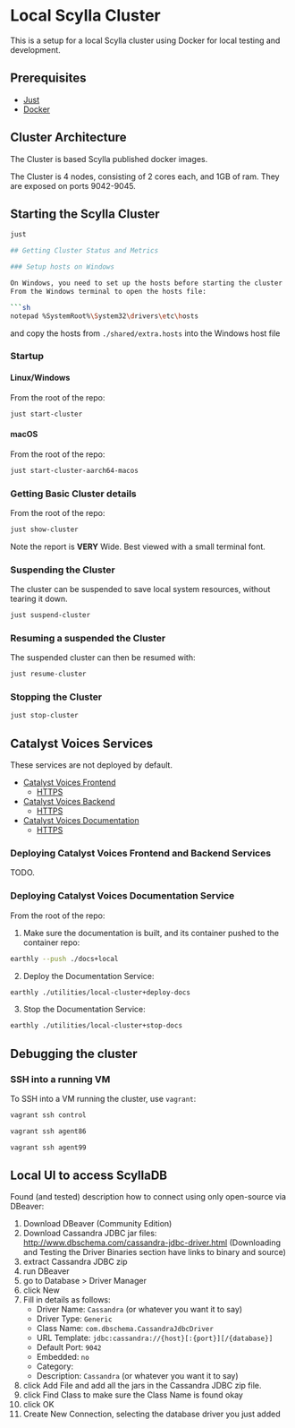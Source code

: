 # Local Scylla Cluster

This is a setup for a local Scylla cluster using Docker for local testing and development.

## Prerequisites

* [Just](https://github.com/casey/just)
* [Docker](https://www.docker.com/)

## Cluster Architecture

The Cluster is based Scylla published docker images.

The Cluster is 4 nodes, consisting of 2 cores each, and 1GB of ram.
They are exposed on ports 9042-9045.

## Starting the Scylla Cluster

```sh
just 

## Getting Cluster Status and Metrics

### Setup hosts on Windows

On Windows, you need to set up the hosts before starting the cluster  
From the Windows terminal to open the hosts file:  

```sh
notepad %SystemRoot%\System32\drivers\etc\hosts  
```  

and copy the hosts from `./shared/extra.hosts` into the Windows host file  

### Startup

#### Linux/Windows

From the root of the repo:

```sh
just start-cluster
```

#### macOS

From the root of the repo:

```sh
just start-cluster-aarch64-macos
```

### Getting Basic Cluster details

From the root of the repo:

```sh
just show-cluster
```

Note the report is **VERY** Wide.
Best viewed with a small terminal font.

### Suspending the Cluster

The cluster can be suspended to save local system resources, without tearing it down.

```sh
just suspend-cluster
```

### Resuming a suspended the Cluster

The suspended cluster can then be resumed with:

```sh
just resume-cluster
```

### Stopping the Cluster

```sh
just stop-cluster
```

## Catalyst Voices Services

These services are not deployed by default.

* [Catalyst Voices Frontend](http://voices.cluster.test/)
  * [HTTPS](https://voices.cluster.test/)
* [Catalyst Voices Backend](http://voices.cluster.test/api/)
  * [HTTPS](https://voices.cluster.test/api/)
* [Catalyst Voices Documentation](http://docs.voices.cluster.test/)
  * [HTTPS](https://docs.voices.cluster.test/)

### Deploying Catalyst Voices Frontend and Backend Services

TODO.

### Deploying Catalyst Voices Documentation Service

From the root of the repo:

 1. Make sure the documentation is built, and its container pushed to the container repo:

  ```sh
  earthly --push ./docs+local
  ```
<!-- markdownlint-disable-next-line ol-prefix -->
2. Deploy the Documentation Service:

  ```sh
  earthly ./utilities/local-cluster+deploy-docs
  ```

<!-- markdownlint-disable-next-line ol-prefix -->
3. Stop the Documentation Service:

  ```sh
  earthly ./utilities/local-cluster+stop-docs
  ```

## Debugging the cluster

### SSH into a running VM

To SSH into a VM running the cluster, use `vagrant`:

```sh
vagrant ssh control
```

```sh
vagrant ssh agent86
```

```sh
vagrant ssh agent99
```

## Local UI to access ScyllaDB

Found (and tested) description how to connect using only open-source via DBeaver:

1. Download DBeaver (Community Edition)
2. Download Cassandra JDBC jar files: <http://www.dbschema.com/cassandra-jdbc-driver.html>
   (Downloading and Testing the Driver Binaries section have links to binary and source)
3. extract Cassandra JDBC zip
4. run DBeaver
5. go to Database > Driver Manager
6. click New
7. Fill in details as follows:
   * Driver Name: `Cassandra` (or whatever you want it to say)
   * Driver Type: `Generic`
   * Class Name: `com.dbschema.CassandraJdbcDriver`
   * URL Template: `jdbc:cassandra://{host}[:{port}][/{database}]`
   * Default Port: `9042`
   * Embedded: `no`
   * Category:
   * Description: `Cassandra` (or whatever you want it to say)
8. click Add File and add all the jars in the Cassandra JDBC zip file.
9. click Find Class to make sure the Class Name is found okay
10. click OK
11. Create New Connection, selecting the database driver you just added
